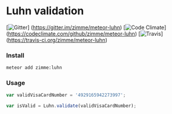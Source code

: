 # Luhn validation
[![Gitter](https://img.shields.io/badge/gitter-join_chat-brightgreen.svg)]
(https://gitter.im/zimme/meteor-luhn)
[![Code Climate](https://img.shields.io/codeclimate/github/zimme/meteor-luhn.svg)]
(https://codeclimate.com/github/zimme/meteor-luhn)
[![Travis](https://img.shields.io/travis/zimme/meteor-luhn.svg)]
(https://travis-ci.org/zimme/meteor-luhn)

### Install
```sh
meteor add zimme:luhn
```

### Usage
```js
var validVisaCardNumber = '4929165942273997';

var isValid = Luhn.validate(validVisaCardNumber);
```
